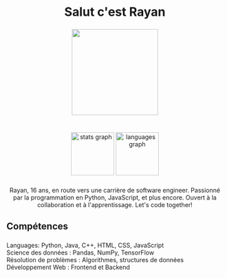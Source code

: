 <h1 align="center">Salut c'est Rayan</h1>

###

<div align="center">
  <img height="200" src="https://i.giphy.com/media/YQitE4YNQNahy/giphy.gif"  />
</div>

###

<br clear="both">

<div align="center">
  <img src="https://github-readme-stats.vercel.app/api?username=devrayan-x&hide_title=true&hide_rank=false&show_icons=false&include_all_commits=true&count_private=true&disable_animations=false&theme=default&locale=fr&hide_border=false&order=1" height="100" alt="stats graph"  />
  <img src="https://github-readme-stats.vercel.app/api/top-langs?username=devrayan-x&locale=fr&hide_title=true&layout=compact&card_width=320&langs_count=3&theme=default&hide_border=true&order=2" height="100" alt="languages graph"  />
</div>

###

<p align="center">Rayan, 16 ans, en route vers une carrière de software engineer. Passionné par la programmation en Python, JavaScript, et plus encore. Ouvert à la collaboration et à l'apprentissage. Let's code together!</p>

###

<h2 align="left">Compétences</h2>

###

<p align="left">Languages: Python, Java, C++, HTML, CSS, JavaScript<br>Science des données : Pandas, NumPy, TensorFlow<br>Résolution de problèmes : Algorithmes, structures de données<br>Développement Web : Frontend et Backend</p>

###
